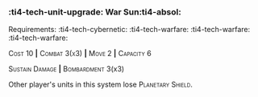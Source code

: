 ### :ti4-tech-unit-upgrade: **War Sun**:ti4-absol:

Requirements: :ti4-tech-cybernetic: :ti4-tech-warfare: :ti4-tech-warfare: :ti4-tech-warfare:

<span style="font-variant:small-caps;">Cost 10</span> __|__ <span style="font-variant:small-caps;">Combat 3(x3)</span> __|__ <span style="font-variant:small-caps;">Move 2</span> __|__ <span style="font-variant:small-caps;">Capacity 6</span>

<span style="font-variant:small-caps;">Sustain Damage</span> __|__ <span style="font-variant:small-caps;">Bombardment</span> 3(x3)

Other player's units in this system lose <span style="font-variant:small-caps;">Planetary Shield</span>.
